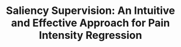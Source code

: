 ---
title: "Saliency Supervision: An Intuitive and Effective Approach for Pain Intensity Regression"
image: /assets/images/papers/saliency-supervision-thumbnail.jpg
conference: ICONIP
time: 2018.12
authors:
  - Conghui Li
  - Zhaocheng Zhu
  - Yuming Zhao
links:
  - title: Paper
    link: https://arxiv.org/pdf/1811.07987.pdf
tags:
  - computer vision
---